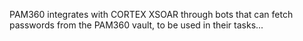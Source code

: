 PAM360 integrates with CORTEX XSOAR through bots that can fetch passwords from the PAM360 vault, to be used in their tasks...